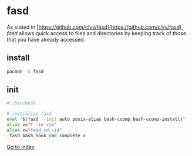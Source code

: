# fasd

As stated in [https://github.com/clvv/fasd](https://github.com/clvv/fasd), *fasd* allows quick access to files and directories by keeping track of those that you have already accessed.

## install
```bash
pacman -S fasd
```

## init
```bash
#!/bin/bash

# initialize fasd
eval "$(fasd --init auto posix-alias bash-ccomp bash-ccomp-install)"
alias v="f -ie vim"
alias z="fasd_cd -id"
_fasd_bash_hook_cmd_complete v
```

[Go to index](../../README.md)
